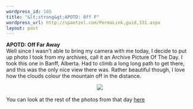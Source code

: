 ```yaml
--- 
wordpress_id: 185
title: "&lt;strong&gt;APOTD: Off F"
wordpress_url: http://spaetzel.com/PermaLink,guid,331.aspx
layout: post
---
```

<strong>APOTD: Off Far Away</strong>
        <br />
        Well since I wasn't able to bring my camera with me today, I decide to put up photo
        I took from my archives, call it an Archive Picture Of The Day. I took this one in
        Banff, Alberta. Had to climb a long long path to get there, and this was the only
        nice view there was. Rather beautiful though, I love how the clouds colour the mountain
        off in the distance.<br />
        <center><a href="http://www.redune.com/photos/Edited/Off Far Away_l.jpg"><img src="/spaetzel/photos/Edited/Off Far Away_m.jpg" border= 0></a>
        </center>
        <br />
        You can look at the rest of the photos from that day <a href="http://www.redune.com/gallery/gallery.aspx?gallery=2003_08_06 - rockies - cannmore, banff, lake louise">here</a><img width="0" height="0" src="http://spaetzel.com/aggbug.ashx?id=331" />
